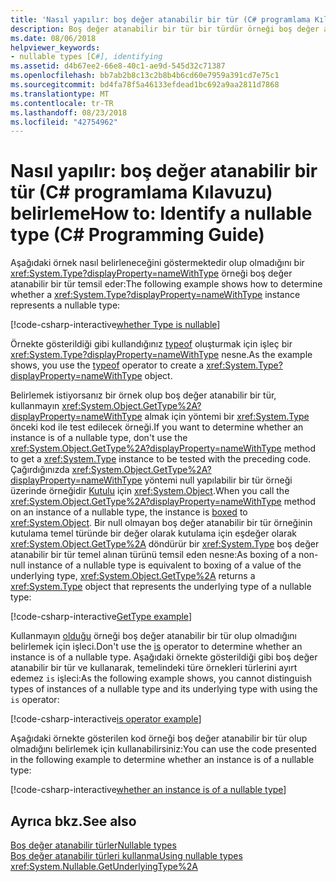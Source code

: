```yaml
---
title: 'Nasıl yapılır: boş değer atanabilir bir tür (C# programlama Kılavuzu) belirleme'
description: Boş değer atanabilir bir tür bir türdür örneği boş değer atanabilir bir tür olup olmadığını belirlemek hakkında bilgi edinin
ms.date: 08/06/2018
helpviewer_keywords:
- nullable types [C#], identifying
ms.assetid: d4b67ee2-66e8-40c1-ae9d-545d32c71387
ms.openlocfilehash: bb7ab2b8c13c2b8b4b6cd60e7959a391cd7e75c1
ms.sourcegitcommit: bd4fa78f5a46133efdead1bc692a9aa2811d7868
ms.translationtype: MT
ms.contentlocale: tr-TR
ms.lasthandoff: 08/23/2018
ms.locfileid: "42754962"
---
```

# <a name="how-to-identify-a-nullable-type-c-programming-guide"></a><span data-ttu-id="bef44-103">Nasıl yapılır: boş değer atanabilir bir tür (C# programlama Kılavuzu) belirleme</span><span class="sxs-lookup"><span data-stu-id="bef44-103">How to: Identify a nullable type (C# Programming Guide)</span></span>

<span data-ttu-id="bef44-104">Aşağıdaki örnek nasıl belirleneceğini göstermektedir olup olmadığını bir <xref:System.Type?displayProperty=nameWithType> örneği boş değer atanabilir bir tür temsil eder:</span><span class="sxs-lookup"><span data-stu-id="bef44-104">The following example shows how to determine whether a <xref:System.Type?displayProperty=nameWithType> instance represents a nullable type:</span></span>

[!code-csharp-interactive[whether Type is nullable](../../../../samples/snippets/csharp/programming-guide/nullable-types/IdentifyNullableType.cs#1)]

<span data-ttu-id="bef44-105">Örnekte gösterildiği gibi kullandığınız [typeof](../../language-reference/keywords/typeof.md) oluşturmak için işleç bir <xref:System.Type?displayProperty=nameWithType> nesne.</span><span class="sxs-lookup"><span data-stu-id="bef44-105">As the example shows, you use the [typeof](../../language-reference/keywords/typeof.md) operator to create a <xref:System.Type?displayProperty=nameWithType> object.</span></span>  
  
<span data-ttu-id="bef44-106">Belirlemek istiyorsanız bir örnek olup boş değer atanabilir bir tür, kullanmayın <xref:System.Object.GetType%2A?displayProperty=nameWithType> almak için yöntemi bir <xref:System.Type> önceki kod ile test edilecek örneği.</span><span class="sxs-lookup"><span data-stu-id="bef44-106">If you want to determine whether an instance is of a nullable type, don't use the <xref:System.Object.GetType%2A?displayProperty=nameWithType> method to get a <xref:System.Type> instance to be tested with the preceding code.</span></span> <span data-ttu-id="bef44-107">Çağırdığınızda <xref:System.Object.GetType%2A?displayProperty=nameWithType> yöntemi null yapılabilir bir tür örneği üzerinde örneğidir [Kutulu](using-nullable-types.md#boxing-and-unboxing) için <xref:System.Object>.</span><span class="sxs-lookup"><span data-stu-id="bef44-107">When you call the <xref:System.Object.GetType%2A?displayProperty=nameWithType> method on an instance of a nullable type, the instance is [boxed](using-nullable-types.md#boxing-and-unboxing) to <xref:System.Object>.</span></span> <span data-ttu-id="bef44-108">Bir null olmayan boş değer atanabilir bir tür örneğinin kutulama temel türünde bir değer olarak kutulama için eşdeğer olarak <xref:System.Object.GetType%2A> döndürür bir <xref:System.Type> boş değer atanabilir bir tür temel alınan türünü temsil eden nesne:</span><span class="sxs-lookup"><span data-stu-id="bef44-108">As boxing of a non-null instance of a nullable type is equivalent to boxing of a value of the underlying type, <xref:System.Object.GetType%2A> returns a <xref:System.Type> object that represents the underlying type of a nullable type:</span></span>

[!code-csharp-interactive[GetType example](../../../../samples/snippets/csharp/programming-guide/nullable-types/IdentifyNullableType.cs#2)]

<span data-ttu-id="bef44-109">Kullanmayın [olduğu](../../language-reference/keywords/is.md) örneği boş değer atanabilir bir tür olup olmadığını belirlemek için işleci.</span><span class="sxs-lookup"><span data-stu-id="bef44-109">Don't use the [is](../../language-reference/keywords/is.md) operator to determine whether an instance is of a nullable type.</span></span> <span data-ttu-id="bef44-110">Aşağıdaki örnekte gösterildiği gibi boş değer atanabilir bir tür ve kullanarak, temelindeki türe örnekleri türlerini ayırt edemez `is` işleci:</span><span class="sxs-lookup"><span data-stu-id="bef44-110">As the following example shows, you cannot distinguish types of instances of a nullable type and its underlying type with using the `is` operator:</span></span>

[!code-csharp-interactive[is operator example](../../../../samples/snippets/csharp/programming-guide/nullable-types/IdentifyNullableType.cs#3)]

<span data-ttu-id="bef44-111">Aşağıdaki örnekte gösterilen kod örneği boş değer atanabilir bir tür olup olmadığını belirlemek için kullanabilirsiniz:</span><span class="sxs-lookup"><span data-stu-id="bef44-111">You can use the code presented in the following example to determine whether an instance is of a nullable type:</span></span>

[!code-csharp-interactive[whether an instance is of a nullable type](../../../../samples/snippets/csharp/programming-guide/nullable-types/IdentifyNullableType.cs#4)]
  
## <a name="see-also"></a><span data-ttu-id="bef44-112">Ayrıca bkz.</span><span class="sxs-lookup"><span data-stu-id="bef44-112">See also</span></span>

[<span data-ttu-id="bef44-113">Boş değer atanabilir türler</span><span class="sxs-lookup"><span data-stu-id="bef44-113">Nullable types</span></span>](index.md)  
[<span data-ttu-id="bef44-114">Boş değer atanabilir türleri kullanma</span><span class="sxs-lookup"><span data-stu-id="bef44-114">Using nullable types</span></span>](using-nullable-types.md)  
<xref:System.Nullable.GetUnderlyingType%2A>  
